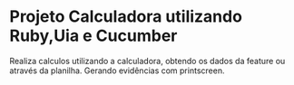 # Projeto Calculadora utilizando Ruby,Uia e Cucumber

Realiza calculos utilizando a calculadora, obtendo os dados da feature ou através da planilha.
Gerando evidências com printscreen.